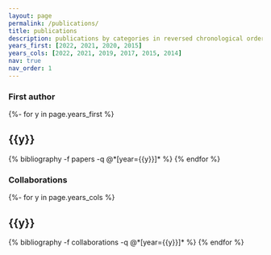 ```yaml
---
layout: page
permalink: /publications/
title: publications
description: publications by categories in reversed chronological order. generated by jekyll-scholar.
years_first: [2022, 2021, 2020, 2015]
years_cols: [2022, 2021, 2019, 2017, 2015, 2014]
nav: true
nav_order: 1
---
```

<!-- _pages/publications.md -->
<div class="publications">

<h3> First author </h3>

{%- for y in page.years_first %}
  <h2 class="year">{{y}}</h2>
  {% bibliography -f papers -q @*[year={{y}}]* %}
{% endfor %}

<h3> Collaborations </h3>

{%- for y in page.years_cols %}
  <h2 class="year">{{y}}</h2>
  {% bibliography -f collaborations -q @*[year={{y}}]* %}
{% endfor %}

</div>
